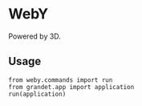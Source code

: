 # WebY #

Powered by 3D.

## Usage ##

```
from weby.commands import run
from grandet.app import application
run(application)
```
